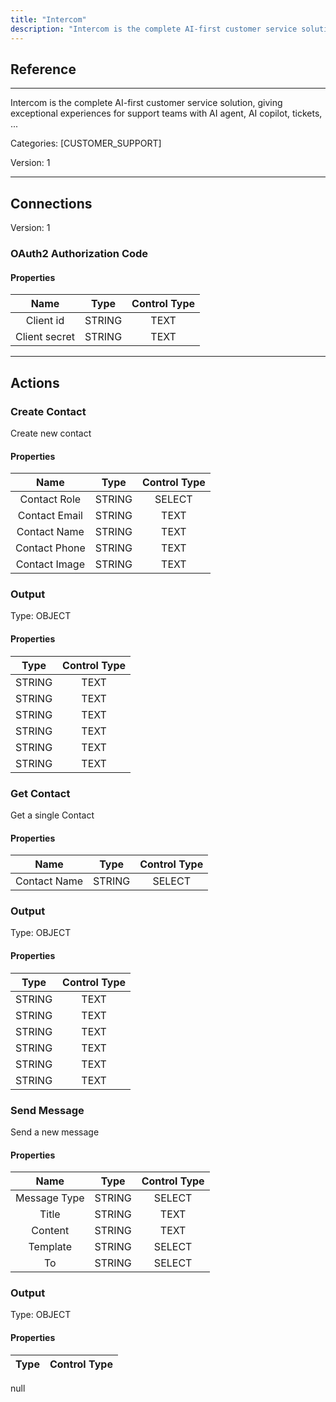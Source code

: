 ```yaml
---
title: "Intercom"
description: "Intercom is the complete AI-first customer service solution, giving exceptional experiences for support teams with AI agent, AI copilot, tickets, ..."
---
```

## Reference
<hr />

Intercom is the complete AI-first customer service solution, giving exceptional experiences for support teams with AI agent, AI copilot, tickets, ...

Categories: [CUSTOMER_SUPPORT]

Version: 1

<hr />



## Connections

Version: 1


### OAuth2 Authorization Code

#### Properties

|      Name      |     Type     |     Control Type     |
|:--------------:|:------------:|:--------------------:|
| Client id | STRING | TEXT  |
| Client secret | STRING | TEXT  |





<hr />





## Actions


### Create Contact
Create new contact

#### Properties

|      Name      |     Type     |     Control Type     |
|:--------------:|:------------:|:--------------------:|
| Contact Role | STRING | SELECT  |
| Contact Email | STRING | TEXT  |
| Contact Name | STRING | TEXT  |
| Contact Phone | STRING | TEXT  |
| Contact Image | STRING | TEXT  |


### Output



Type: OBJECT

#### Properties

|     Type     |     Control Type     |
|:------------:|:--------------------:|
| STRING | TEXT  |
| STRING | TEXT  |
| STRING | TEXT  |
| STRING | TEXT  |
| STRING | TEXT  |
| STRING | TEXT  |





### Get Contact
Get a single Contact

#### Properties

|      Name      |     Type     |     Control Type     |
|:--------------:|:------------:|:--------------------:|
| Contact Name | STRING | SELECT  |


### Output



Type: OBJECT

#### Properties

|     Type     |     Control Type     |
|:------------:|:--------------------:|
| STRING | TEXT  |
| STRING | TEXT  |
| STRING | TEXT  |
| STRING | TEXT  |
| STRING | TEXT  |
| STRING | TEXT  |





### Send Message
Send a new message

#### Properties

|      Name      |     Type     |     Control Type     |
|:--------------:|:------------:|:--------------------:|
| Message Type | STRING | SELECT  |
| Title | STRING | TEXT  |
| Content | STRING | TEXT  |
| Template | STRING | SELECT  |
| To | STRING | SELECT  |


### Output



Type: OBJECT

#### Properties

|     Type     |     Control Type     |
|:------------:|:--------------------:|
null





